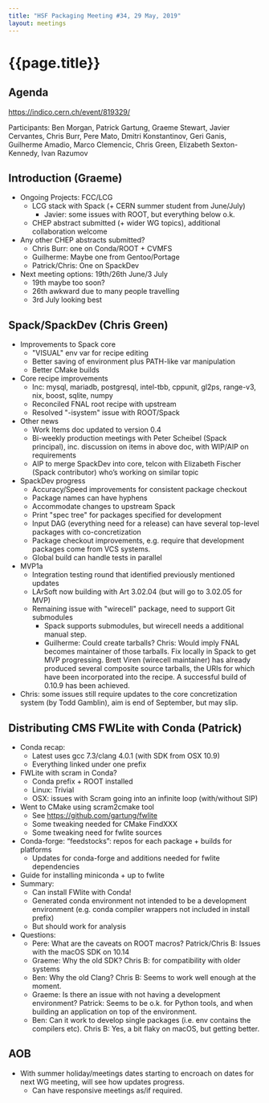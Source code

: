 ```yaml
---
title: "HSF Packaging Meeting #34, 29 May, 2019"
layout: meetings
---
```


# {{page.title}}

## Agenda
[<span class="underline">https://indico.cern.ch/event/819329/</span>](https://indico.cern.ch/event/819329/)

Participants: Ben Morgan, Patrick Gartung, Graeme Stewart, Javier Cervantes, Chris Burr,
Pere Mato, Dmitri Konstantinov, Geri Ganis, Guilherme Amadio, Marco Clemencic, Chris Green, Elizabeth Sexton-Kennedy, Ivan Razumov

## Introduction (Graeme)
- Ongoing Projects: FCC/LCG
  - LCG stack with Spack (+ CERN summer student from June/July)
    - Javier: some issues with ROOT, but everything below o.k.
  - CHEP abstract submitted (+ wider WG topics), additional collaboration welcome
- Any other CHEP abstracts submitted?
  - Chris Burr: one on Conda/ROOT + CVMFS
  - Guilherme: Maybe one from Gentoo/Portage
  - Patrick/Chris: One on SpackDev
- Next meeting options: 19th/26th June/3 July
  - 19th maybe too soon?
  - 26th awkward due to many people travelling
  - 3rd July looking best

## Spack/SpackDev (Chris Green)
- Improvements to Spack core
  - "VISUAL" env var for recipe editing
  - Better saving of environment plus PATH-like var manipulation
  - Better CMake builds
- Core recipe improvements
  - Inc: mysql, mariadb, postgresql, intel-tbb, cppunit, gl2ps, range-v3, nix, boost, sqlite, numpy
  - Reconciled FNAL root recipe with upstream
  - Resolved "-isystem" issue with ROOT/Spack
- Other news
  - Work Items doc updated to version 0.4
  - Bi-weekly production meetings with Peter Scheibel (Spack principal), inc. discussion on items in above doc, with WIP/AIP on requirements
  -  AIP to merge SpackDev into core, telcon with Elizabeth Fischer (Spack contributor) who’s working on similar topic
- SpackDev progress
  - Accuracy/Speed improvements for consistent package checkout
  - Package names can have hyphens
  - Accommodate changes to upstream Spack
  - Print "spec tree" for packages specified for development
  - Input DAG (everything need for a release) can have several top-level packages with co-concretization
  - Package checkout improvements, e.g. require that development packages come from VCS systems.
  - Global build can handle tests in parallel
- MVP1a
  - Integration testing round that identified previously mentioned updates
  - LArSoft now building with Art 3.02.04 (but will go to 3.02.05 for MVP)
  - Remaining issue with "wirecell" package, need to support Git submodules
    - Spack supports submodules, but wirecell needs a additional manual step.
    - Guilherme: Could create tarballs? Chris: Would imply FNAL becomes maintainer of those tarballs. Fix locally in Spack to get MVP progressing. Brett Viren
      (wirecell maintainer) has already produced several composite source tarballs, the URIs for which have been incorporated into the recipe. A successful build of 0.10.9 has been achieved.
- Chris: some issues still require updates to the core concretization system (by Todd Gamblin), aim is end of September, but may slip.

## Distributing CMS FWLite with Conda (Patrick)
- Conda recap:
  - Latest uses gcc 7.3/clang 4.0.1 (with SDK from OSX 10.9)
  - Everything linked under one prefix
- FWLite with scram in Conda?
  - Conda prefix + ROOT installed
  - Linux: Trivial
  - OSX: issues with Scram going into an infinite loop (with/without SIP)
- Went to CMake using scram2cmake tool
  - See <https://github.com/gartung/fwlite>
  - Some tweaking needed for CMake FindXXX
  - Some tweaking need for fwlite sources
- Conda-forge: “feedstocks”: repos for each package + builds for platforms
  - Updates for conda-forge and additions needed for fwlite dependencies
- Guide for installing miniconda + up to fwlite
- Summary:
  - Can install FWlite with Conda!
  - Generated conda environment not intended to be a development environment (e.g. conda compiler wrappers not included in install prefix)
  - But should work for analysis
- Questions:
  - Pere: What are the caveats on ROOT macros? Patrick/Chris B: Issues with the macOS SDK on 10.14
  - Graeme: Why the old SDK? Chris B: for compatibility with older systems
  - Ben: Why the old Clang? Chris B: Seems to work well enough at the moment.
  - Graeme: Is there an issue with not having a development environment? Patrick: Seems to be o.k. for Python tools, and when building an application on top of the environment.
  - Ben: Can it work to develop single packages (i.e. env contains the compilers etc). Chris B: Yes, a bit flaky on macOS, but getting better.


## AOB
- With summer holiday/meetings dates starting to encroach on dates for next WG meeting,
  will see how updates progress.
  - Can have responsive meetings as/if required.

